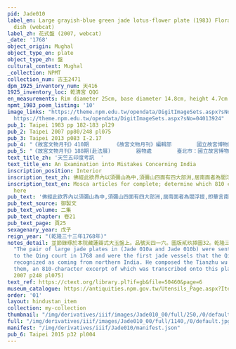 ```yaml
---
pid: Jade010
label_en: Large grayish-blue green jade lotus-flower plate (1983) Floral-shaped jade
  dish (webcat)
label_zh: 花式盤 (2007, webcat)
_date: '1768'
object_origin: Mughal
object_type_en: plate
object_type_zh: 盤
cultural_context: Mughal
_collection: NPMT
collection_num: 古玉2471
dpm_1925_inventory_num: 天416
1925_inventory_loc: 乾清宮 QQG
en_measurements: Rim diameter 25cm, base diameter 14.8cm, height 4.7cm
npmt_1983_poem_listing: '10'
image_links: "https://theme.npm.edu.tw/opendata/DigitImageSets.aspx?sNo=04018769 \nhttps://theme.npm.edu.tw/opendata/DigitImageSets.aspx?sNo=04013921
  https://theme.npm.edu.tw/opendata/DigitImageSets.aspx?sNo=04013924"
pub_1: Taipei 1983 pp 182-183 pl29
pub_2: Taipei 2007 pp80/248 pl075
pub_3: Taipei 2013 p083 I-2.17
pub_4: "《故宮文物月刊》410期        《故宮文物月刊》編輯部        國立故宮博物院        2017/05\n"
pub_5: "《故宮文物月刊》188期(赴法展)        器物處        臺北巿：國立故宮博物院        1998/11"
text_title_zh: '天竺五印度考訊  '
text_title_en: An Examination into Mistakes Concerning India
inscription_position: Interior
inscription_text_zh: 佛經此欲界內以須彌山為中,須彌山四面有四大部洲,居南面者為閻浮提,即華言南瞻部洲者是。此閻浮提內有三大國,各所屬及弗相屬之,小國弗與焉,而閻浮提又以崑崙為中,居崑崙之東,及東南東北者,即我中國為一大國。居崑崙之南及西南者,為天竺一大國,居崑崙之西北及北者,為洪豁爾一大國。而天竺一國分為東西南北中五印度,即梵經所稱印達爾,印達爾者,華言自在境界之謂也。五印度皆厄訥特珂克之地,唐史宋史訛印度為身毒,或稱身篤,而所載事蹟及入朝中國,大率不實,亦不得要領。何言之?自古中華聲教所訖,莫過於本朝,而本朝百餘年中,從未有天竺遣使進貢之事,雖於乾隆庚辰年間,烏特噶里畢拉奇碩拉汗,會遣婆羅門進表奉貢,亦其東印度近我西藏之一小國耳,非中天竺也。若夫北印度,實近我回部之葉爾羌,故葉爾羌之西,過葱嶺,即拔達克山,由拔達克山轉而南為克什米爾,又轉而西為溫都斯坦;又轉而南方為厄訥特珂克,其方向如此,其道里亦莫得而詳焉。溫都斯坦雖回地也,而回人相傳彼地有佛遺蹟,益知即北印度交界,或者昔為天竺屬而後為回部屬,皆不可知。溫都斯坦,今唐古忒及回語,皆稱為痕都斯坦,盖亦譯者訛痕為溫,而二語皆與印度音聲相近。所謂天竺北印度近回部,此亦一騐也。要知痕與溫、與印、與身,及度與毒、與篤、與都,皆非天竺本語,而又何必較是非於一字一句之間哉。宋史載:天竺僧施護,行程有至誐惹曩國之語,誐惹曩音聲亦與厄訥特珂克相近而通。考所謂度雪山過伽濕彌勒國者,雪山即今葱嶺,而伽濕彌勒亦即克什米爾之誤耳。若夫元史稱元太祖見角端於印度,疑亦即今痕都斯坦之北印度,與回部交界者耳,非中印度也。東印度旣近西藏,故天竺之事,西藏時聞之,據西藏僧謂:天竺雖佛現身說法之地,然今天竺實不興佛法,而興異教。此亦與梵帙,佛受記五百年後,佛法漸微,而漸流行東至震旦迺復興之語相符合。夫以今中國之力,若唐宋之假道葱嶺、克什米爾以達天竺、中印度亦何難,但旣非德致,更以計求,雖徠遠域,何關實政,故不為也。近得蒙古源流,謂元太祖進兵至厄訥特珂克,遇一角獸狀若跪叩者三,元太祖曰:是殆上天示予自此往斡齊爾圖瑣林,道遠難極,遂振旅云云益可為未至中印度之證。而獸為人言,更可信元史之謬為附會,因考天竺五印度,故並闢其蹖譌如右。
inscription_text_en: Mosca articles for complete; determine which 810 characters are
  here
pub_text: '佛經此欲界內以須彌山為中,須彌山四面有四大部洲,居南面者為閻浮提,即華言南瞻部洲者是。 此閻浮提內有三大國,各所屬及弗相屬之,小國弗與焉,而閻浮提又以崑崙為中,居崑崙之東,及東南東北者,即我中國為一大國。居崑崙之南及西南者,為天竺一大國(即今西藏所稱厄訥特珂克也),居崑崙之西北及北者,為洪豁爾一大國。而天竺一國分為東西南北中五印度,即梵經所稱印達爾,印達爾者,華言自在境界之謂也。五印度皆厄訥特珂克之地,唐史宋史訛印度為身毒,或稱身篤,而所載事蹟及入朝中國,大率不實,亦不得要領。何言之?自古中華聲教所訖,莫過_本朝,而本朝百餘年中,從未有天竺遣使進貢之事,雖於乾隆庚辰年間,烏特噶里畢拉奇碩拉汗,曾遣婆羅門進表奉貢,亦其東印度近我西藏之一小國耳,非中天竺也。若夫北印度,實近我回部之葉爾羌,故葉爾羌之西,過葱嶺,即拔達克山,由拔達克山轉而南為克什米爾,又轉而西為溫都斯坦;又轉而南方為厄訥特珂克,其方向如此,其道里亦莫得而詳焉。溫都斯坦雖回地也,而回人相傳彼地有佛遺蹟,益知即北印度交界,或者昔為天竺屬而後為回部屬,皆不可知。溫都斯坦,今唐古忒及回語,皆稱為痕都斯坦,盖亦譯者訛痕為溫,而二語皆與印度音聲相近。所謂天竺北印度近回部,此亦一騐也。要知痕與溫、與印、與身,及度與毒、與篤、與都,皆非天竺本語,而又何必較是非於一字一句之間哉。宋史載:天竺僧施護,行程有至誐惹曩國之語,誐惹曩音聲亦與厄訥特珂克相近而通。考所謂度雪山過伽濕彌勒國者,雪山即今葱嶺,而伽濕彌勒亦即克什米爾之誤耳。若夫元史稱元太祖見角端於印度,疑亦即今痕都斯坦之北印度,與回部交界者耳,非中印度也。東印度旣近西藏,故天竺之事,西藏時聞之,據西藏僧謂:天竺雖佛現身說法之地,然今天竺實不興佛法,而興異教。此亦與梵帙,佛受記五百年後,佛法漸微,而漸流行東至震旦迺復興之語相符合。夫以今中國之力,若唐宋之假道葱嶺、克什米爾以達天竺、中印度亦何難,但旣非德致,更以計求,雖徠遠域,何關實政,故不為也。近得蒙古源流,謂元太祖進兵至厄訥特珂克,遇一角獸狀若跪叩者三,元太祖曰:是殆上天示予自此往斡齊爾圖瑣林,道遠難極,遂振旅云云(斡齊爾圖瑣林者蒙古語謂金剛狀也,即佛現身說法之中印度)益可為未至中印度之證。而獸為人言,更可信元史之謬為附會,因考天竺五印度,故並闢其蹖譌如右。 '
pub_text_source: 御製文
pub_text_volume: 二集
pub_text_chapter: 卷21
pub_text_page: 頁25
sexagenary_year: 戊子
reign_year: "(乾隆三十三年1768年)"
notes_detail: 並節錄琢於本院藏蓮瓣式大玉盤上。品號天四一六。圖版貳玖揷圖32。乾隆三十三年以後,清高宗經常用「 痕都斯坦」一名,泛稱貢自回部各地的玉器。
  "The pair of large jade plates in (Jade 010a and Jade 010b) were sent as tribute
  to the Qing court in 1768 and were the first jade vessels that the Qianlong emperor
  recognized as coming from northern India. He composed the Tianzhu wu yindu kao'e  about
  them, an 810-character excerpt of which was transcribed onto this plate." (Taipei
  2007 p248 pl075)
text_ref: https://ctext.org/library.pl?if=gb&file=50460&page=6
museum_catalogue: https://antiquities.npm.gov.tw/Utensils_Page.aspx?ItemId=52891
order: '01'
layout: hindustan_item
collection: my-collection
thumbnail: "/img/derivatives/iiif/images/Jade010_00/full/250,/0/default.jpg"
full: "/img/derivatives/iiif/images/Jade010_00/full/1140,/0/default.jpg"
manifest: "/img/derivatives/iiif/Jade010/manifest.json"
pub_6: Taipei 2015 p32 pl004
---
```

